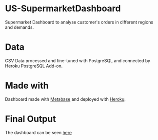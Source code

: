 # US-SupermarketDashboard


Supermarket Dashboard to analyse customer's orders in different regions and demands.


# Data




CSV Data processed and fine-tuned with PostgreSQL and connected by Heroku PostgreSQL Add-on.

# Made with





Dashboard made with [Metabase](https://www.metabase.com/) and deployed with [Heroku](https://www.heroku.com/).


# Final Output




The dashboard can be seen [here](http://supermarket-dashboard.herokuapp.com/public/dashboard/2b43770b-793b-4276-9114-beb0a3c03a70)
